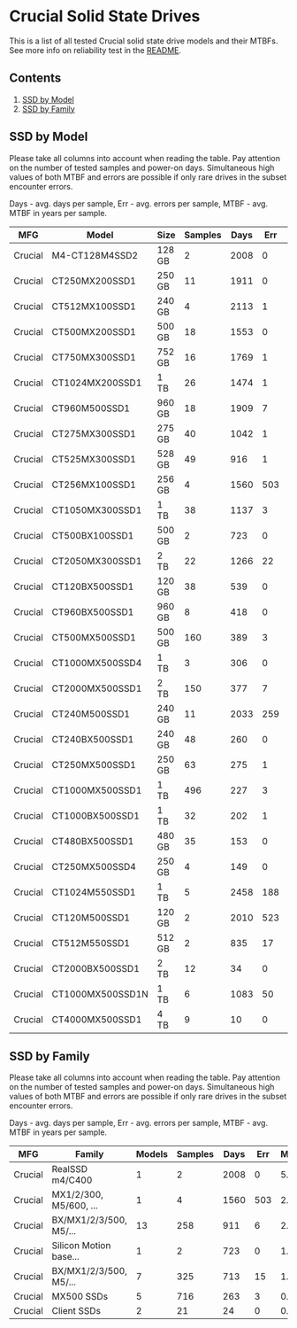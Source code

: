 Crucial Solid State Drives
==========================

This is a list of all tested Crucial solid state drive models and their MTBFs. See
more info on reliability test in the [README](https://github.com/linuxhw/EnterpriseDrive).

Contents
--------

1. [ SSD by Model  ](#ssd-by-model)
2. [ SSD by Family ](#ssd-by-family)

SSD by Model
------------

Please take all columns into account when reading the table. Pay attention on the
number of tested samples and power-on days. Simultaneous high values of both MTBF
and errors are possible if only rare drives in the subset encounter errors.

Days - avg. days per sample,
Err  - avg. errors per sample,
MTBF - avg. MTBF in years per sample.

| MFG       | Model              | Size   | Samples | Days  | Err   | MTBF |
|-----------|--------------------|--------|---------|-------|-------|------|
| Crucial   | M4-CT128M4SSD2     | 128 GB | 2       | 2008  | 0     | 5.50   |
| Crucial   | CT250MX200SSD1     | 250 GB | 11      | 1911  | 0     | 5.24   |
| Crucial   | CT512MX100SSD1     | 240 GB | 4       | 2113  | 1     | 4.64   |
| Crucial   | CT500MX200SSD1     | 500 GB | 18      | 1553  | 0     | 4.26   |
| Crucial   | CT750MX300SSD1     | 752 GB | 16      | 1769  | 1     | 4.18   |
| Crucial   | CT1024MX200SSD1    | 1 TB   | 26      | 1474  | 1     | 4.01   |
| Crucial   | CT960M500SSD1      | 960 GB | 18      | 1909  | 7     | 2.46   |
| Crucial   | CT275MX300SSD1     | 275 GB | 40      | 1042  | 1     | 2.31   |
| Crucial   | CT525MX300SSD1     | 528 GB | 49      | 916   | 1     | 2.21   |
| Crucial   | CT256MX100SSD1     | 256 GB | 4       | 1560  | 503   | 2.10   |
| Crucial   | CT1050MX300SSD1    | 1 TB   | 38      | 1137  | 3     | 2.06   |
| Crucial   | CT500BX100SSD1     | 500 GB | 2       | 723   | 0     | 1.98   |
| Crucial   | CT2050MX300SSD1    | 2 TB   | 22      | 1266  | 22    | 1.48   |
| Crucial   | CT120BX500SSD1     | 120 GB | 38      | 539   | 0     | 1.48   |
| Crucial   | CT960BX500SSD1     | 960 GB | 8       | 418   | 0     | 1.15   |
| Crucial   | CT500MX500SSD1     | 500 GB | 160     | 389   | 3     | 0.88   |
| Crucial   | CT1000MX500SSD4    | 1 TB   | 3       | 306   | 0     | 0.84   |
| Crucial   | CT2000MX500SSD1    | 2 TB   | 150     | 377   | 7     | 0.83   |
| Crucial   | CT240M500SSD1      | 240 GB | 11      | 2033  | 259   | 0.79   |
| Crucial   | CT240BX500SSD1     | 240 GB | 48      | 260   | 0     | 0.71   |
| Crucial   | CT250MX500SSD1     | 250 GB | 63      | 275   | 1     | 0.70   |
| Crucial   | CT1000MX500SSD1    | 1 TB   | 496     | 227   | 3     | 0.55   |
| Crucial   | CT1000BX500SSD1    | 1 TB   | 32      | 202   | 1     | 0.48   |
| Crucial   | CT480BX500SSD1     | 480 GB | 35      | 153   | 0     | 0.42   |
| Crucial   | CT250MX500SSD4     | 250 GB | 4       | 149   | 0     | 0.41   |
| Crucial   | CT1024M550SSD1     | 1 TB   | 5       | 2458  | 188   | 0.32   |
| Crucial   | CT120M500SSD1      | 120 GB | 2       | 2010  | 523   | 0.14   |
| Crucial   | CT512M550SSD1      | 512 GB | 2       | 835   | 17    | 0.13   |
| Crucial   | CT2000BX500SSD1    | 2 TB   | 12      | 34    | 0     | 0.09   |
| Crucial   | CT1000MX500SSD1N   | 1 TB   | 6       | 1083  | 50    | 0.07   |
| Crucial   | CT4000MX500SSD1    | 4 TB   | 9       | 10    | 0     | 0.03   |

SSD by Family
-------------

Please take all columns into account when reading the table. Pay attention on the
number of tested samples and power-on days. Simultaneous high values of both MTBF
and errors are possible if only rare drives in the subset encounter errors.

Days - avg. days per sample,
Err  - avg. errors per sample,
MTBF - avg. MTBF in years per sample.

| MFG       | Family                 | Models | Samples | Days  | Err   | MTBF |
|-----------|------------------------|--------|---------|-------|-------|------|
| Crucial   | RealSSD m4/C400        | 1      | 2       | 2008  | 0     | 5.50   |
| Crucial   | MX1/2/300, M5/600, ... | 1      | 4       | 1560  | 503   | 2.10   |
| Crucial   | BX/MX1/2/3/500, M5/... | 13     | 258     | 911   | 6     | 2.02   |
| Crucial   | Silicon Motion base... | 1      | 2       | 723   | 0     | 1.98   |
| Crucial   | BX/MX1/2/3/500, M5/... | 7      | 325     | 713   | 15    | 1.36   |
| Crucial   | MX500 SSDs             | 5      | 716     | 263   | 3     | 0.62   |
| Crucial   | Client SSDs            | 2      | 21      | 24    | 0     | 0.07   |
